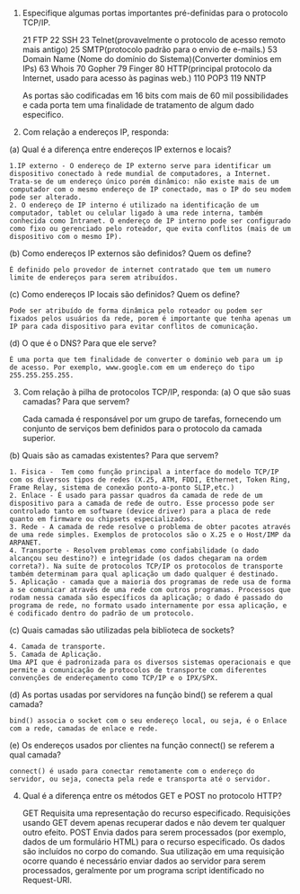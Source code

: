 1. Especifique algumas portas importantes pré-definidas para o protocolo TCP/IP.

	21	FTP 22	SSH 23	Telnet(provavelmente o protocolo de acesso remoto mais antigo) 25	SMTP(protocolo padrão para o envio de e-mails.) 53	Domain Name (Nome do domínio do Sistema)(Converter domínios em IPs) 63	Whois 70	Gopher 79 Finger 80	HTTP(principal protocolo da Internet, usado para acesso às paginas web.) 110	POP3 119	NNTP

	As portas são codificadas em 16 bits com mais de 60 mil possibilidades e cada porta tem uma finalidade de tratamento de algum dado especifico.
	
2. Com relação a endereços IP, responda:

(a) Qual é a diferença entre endereços IP externos e locais?

	1.IP externo - O endereço de IP externo serve para identificar um dispositivo conectado à rede mundial de computadores, a Internet. Trata-se de um endereço único porém dinâmico: não existe mais de um computador com o mesmo endereço de IP conectado, mas o IP do seu modem pode ser alterado.
	2. O endereço de IP interno é utilizado na identificação de um computador, tablet ou celular ligado à uma rede interna, também conhecida como Intranet. O endereço de IP interno pode ser configurado como fixo ou gerenciado pelo roteador, que evita conflitos (mais de um dispositivo com o mesmo IP).

(b) Como endereços IP externos são definidos? Quem os define?

	É definido pelo provedor de internet contratado que tem um numero limite de endereços para serem atribuídos.

(c) Como endereços IP locais são definidos? Quem os define?

	Pode ser atribuído de forma dinâmica pelo roteador ou podem ser fixados pelos usuários da rede, porem é importante que tenha apenas um IP para cada dispositivo para evitar conflitos de comunicação. 
	
(d) O que é o DNS? Para que ele serve?

	É uma porta que tem finalidade de converter o dominio web para um ip de acesso. Por exemplo, www.google.com em um endereço do tipo 255.255.255.255. 

3. Com relação à pilha de protocolos TCP/IP, responda:
(a) O que são suas camadas? Para que servem?

	Cada camada é responsável por um grupo de tarefas, fornecendo um conjunto de serviços bem definidos para o protocolo da camada superior. 

(b) Quais são as camadas existentes? Para que servem?
	
	1. Fisica -  Tem como função principal a interface do modelo TCP/IP com os diversos tipos de redes (X.25, ATM, FDDI, Ethernet, Token Ring, Frame Relay, sistema de conexão ponto-a-ponto SLIP,etc.)
	2. Enlace - É usado para passar quadros da camada de rede de um dispositivo para a camada de rede de outro. Esse processo pode ser controlado tanto em software (device driver) para a placa de rede quanto em firmware ou chipsets especializados.
	3. Rede - A camada de rede resolve o problema de obter pacotes através de uma rede simples. Exemplos de protocolos são o X.25 e o Host/IMP da ARPANET.
	4. Transporte -	Resolvem problemas como confiabilidade (o dado alcançou seu destino?) e integridade (os dados chegaram na ordem correta?). Na suíte de protocolos TCP/IP os protocolos de transporte também determinam para qual aplicação um dado qualquer é destinado.
	5. Aplicação - camada que a maioria dos programas de rede usa de forma a se comunicar através de uma rede com outros programas. Processos que rodam nessa camada são específicos da aplicação; o dado é passado do programa de rede, no formato usado internamente por essa aplicação, e é codificado dentro do padrão de um protocolo.
	
(c) Quais camadas são utilizadas pela biblioteca de sockets?

	4. Camada de transporte.
	5. Camada de Aplicação. 
	Uma API que é padronizada para os diversos sistemas operacionais e que permite a comunicação de protocolos de transporte com diferentes convenções de endereçamento como TCP/IP e o IPX/SPX.

(d) As portas usadas por servidores na função bind() se referem a qual camada?

	bind() associa o socket com o seu endereço local, ou seja, é o Enlace com a rede, camadas de enlace e rede.

(e) Os endereços usados por clientes na função connect() se referem a qual camada?

	connect() é usado para conectar remotamente com o endereço do servidor, ou seja, conecta pela rede e transporta até o servidor. 

4. Qual é a diferença entre os métodos GET e POST no protocolo HTTP?

	GET Requisita uma representação do recurso especificado. Requisições usando GET devem apenas recuperar dados e não devem ter qualquer outro efeito. POST Envia dados para serem processados (por exemplo, dados de um formulário HTML) para o recurso especificado. Os dados são incluídos no corpo do comando. Sua utilização em uma requisição ocorre quando é necessário enviar dados ao servidor para serem processados, geralmente por um programa script identificado no Request-URI.